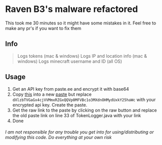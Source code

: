 # Raven B3's malware refactored
This took me 30 minutes so it might have some mistakes in it. Feel free to make any pr's if you want to fix them

## Info
> Logs tokens (mac & windows)
> Logs IP  and location info (mac & windows)
> Logs minecraft username and ID (all OS)

## Usage
 1. Get an API key from paste.ee and encrypt it with base64
 2. Copy [this](https://pastebin.com/raw/ihEM3qnd) into a new [paste](https://pastebin.com/) but replace `dXlzbTVGaGx4cjVVMmxRZGxQQVp0MFVBc1o3MXdnOHMydUxkY25haWc` with your encrypted api key. Create the paste.
 3. Get the raw link to the paste by clicking on the raw button and replace the old paste link on line 33 of TokenLogger.java with your link
 4. Done


 ###### I am not responsible for any trouble you get into for using/distributing or modifying this code. Do everything at your own risk
